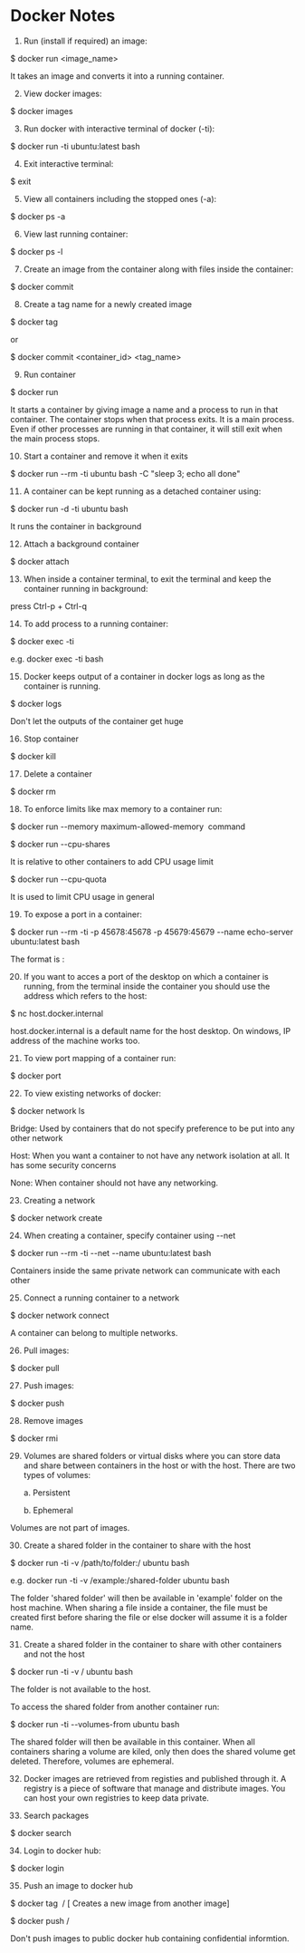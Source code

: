 # Docker Notes

1. Run (install if required) an image:

$ docker run <image_name>

It takes an image and converts it into a running container.


2. View docker images:

$ docker images

3. Run docker with interactive terminal of docker (-ti):

$ docker run -ti ubuntu:latest bash

4. Exit interactive terminal:

$ exit

5. View all containers including the stopped ones (-a):

$ docker ps -a

6. View last running container:

$ docker ps -l

7. Create an image from the container along with files inside the container:

$ docker commit <container id>

8. Create a tag name for a newly created image

$ docker tag <sha id generated when container was created except the sha256: part>

or

$ docker commit <container_id> <tag_name>

9. Run container

$ docker run

It starts a container by giving image a name and a process to run in that container. The container stops when that process exits. It is a main process. Even if other processes are running in that container, it will still exit when the main process stops.

10. Start a container and remove it when it exits

$ docker run --rm -ti ubuntu bash -C "sleep 3; echo all done"

11. A container can be kept running as a detached container using:

$ docker run -d -ti ubuntu bash

It runs the container in background

12. Attach a background container

$ docker attach <container name>

13. When inside a container terminal, to exit the terminal and keep the container running in background:

press Ctrl-p + Ctrl-q

14. To add process to a running container:

$ docker exec -ti <container name> <process name>

e.g. docker exec -ti <container name> bash

15. Docker keeps output of a container in docker logs as long as the container is running.

$ docker logs <container name>

Don't let the outputs of the container get huge

16. Stop container

$ docker kill <container name>

17. Delete a container

$ docker rm <container name>

18. To enforce limits like max memory to a container run:

$ docker run --memory maximum-allowed-memory <image name> command

$ docker run --cpu-shares 

It is relative to other containers to add CPU usage limit

$ docker run --cpu-quota

It is used to limit CPU usage in general

19. To expose a port in a container:

$  docker run --rm -ti -p 45678:45678 -p 45679:45679 --name echo-server ubuntu:latest bash

The format is <docker port>:<desktop port>

20. If you want to acces a port of the desktop on which a container is running, from the terminal inside the container you should use the address which refers to the host:

$ nc host.docker.internal <port>

host.docker.internal is a default name for the host desktop. On windows, IP address of the machine works too.

21. To view port mapping of a container run:

$ docker port <container name>

22. To view existing networks of docker:

$ docker network ls

Bridge: Used by containers that do not specify preference to be put into any other network

Host: When you want a container to not have any network isolation at all. It has some security concerns

None: When container should not have any networking.

23. Creating a network

$ docker network create <network name>

24. When creating a container, specify  container using --net <network name>

$ docker run --rm -ti --net <network name> --name <container name> ubuntu:latest bash

Containers inside the same private network can communicate with each other

25. Connect a running container to a network

$ docker network connect <network name> <container name>

A container can belong to multiple networks.

26. Pull images:

$ docker pull

27. Push images:

$ docker push

28. Remove images

$ docker rmi <image id>

29. Volumes are shared folders or virtual disks where you can store data and share between containers in the host or with the host. There are two types of volumes:

    a. Persistent

    b. Ephemeral

Volumes are not part of images.

30. Create a shared folder in the container to share with the host

$ docker run -ti -v /path/to/folder:/<path within the container that contains the shared folder> ubuntu bash

e.g. docker run -ti -v /example:/shared-folder ubuntu bash

The folder 'shared folder' will then be available in 'example' folder on the host machine. When sharing a file inside a container, the file must be created first before sharing the file or else docker will assume it is a folder name.


31. Create a shared folder in the container to share with other containers and not the host

$ docker run -ti -v /<shared folder name> ubuntu bash

The folder is not available to the host.

To access the shared folder from another container run:

$ docker run -ti --volumes-from <container namew which contains the shared folder> ubuntu bash

The shared folder will then be available in this container. When all containers sharing a volume are kiled, only then does the shared volume get deleted.
Therefore, volumes are ephemeral.

32. Docker images are retrieved from registies and published through it. A registry is a piece of software that manage and distribute images. You can host your own registries to keep data private.

33. Search packages

$ docker search <package name>

34. Login to docker hub:

$ docker login

35. Push an image to docker hub

$ docker tag <image name> <docker hub username>/<image name in docker hub>  [ Creates a new image from another image]

$ docker push <docker hub username>/<image name in docker hub>

Don't push images to public docker hub containing confidential informtion.